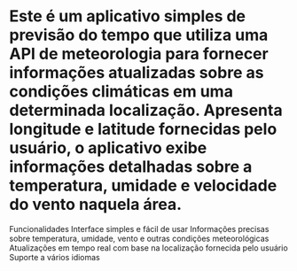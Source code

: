# Este é um aplicativo simples de previsão do tempo que utiliza uma API de meteorologia para fornecer informações atualizadas sobre as condições climáticas em uma determinada localização. Apresenta longitude e latitude fornecidas pelo usuário, o aplicativo exibe informações detalhadas sobre a temperatura, umidade e velocidade do vento naquela área. 



Funcionalidades
Interface simples e fácil de usar
Informações precisas sobre temperatura, umidade, vento e outras condições meteorológicas
Atualizações em tempo real com base na localização fornecida pelo usuário
Suporte a vários idiomas
